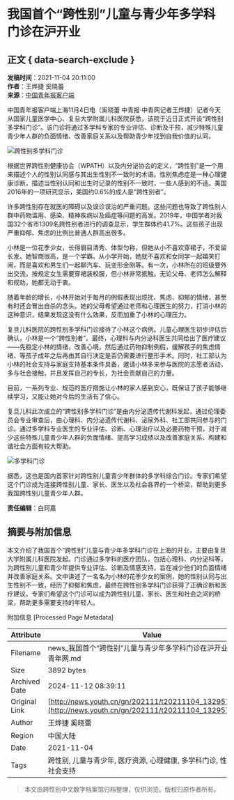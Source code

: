 # 我国首个“跨性别”儿童与青少年多学科门诊在沪开业

## 正文 { data-search-exclude }


**发稿时间**：2021-11-04 20:11:00  
**作者**：王烨捷 奚晓蕾  
**来源**：[中国青年报客户端](https://s.cyol.com/articles/2021-11/04/content_1VJWLaTl.html?gid=28DgnKrx)

中国青年报客户端上海11月4日电（奚晓蕾 中青报·中青网记者王烨捷）记者今天从国家儿童医学中心、复旦大学附属儿科医院获悉，该院于近日正式开设“跨性别多学科门诊”。该门诊将通过多学科专家的专业评估、诊断及干预，减少特殊儿童青少年人群的负面情绪、改善家庭关系以及帮助青少年找到自我价值的认同。

![跨性别多学科门诊](./W020211104727141333813.jpg)

根据世界跨性别健康协会（WPATH）以及内分泌协会的定义，“跨性别”是一个用来描述个人的性别认同感与其出生性别不一致时的术语。性别焦虑症是一种心理健康诊断，描述当性别认同和出生时记录的性别不一致时，一些人感到的不适。美国2016年的一项研究显示，美国约0.6%的成人是“跨性别者”。

许多跨性别存在就医的障碍以及误诊误治的严重问题。这些问题也导致了跨性别人群中药物滥用、感染、精神疾病以及癌症等问题的高发。2019年，中国学者对我国32个省市1309名跨性别者进行的调查显示，学生群体约41.7%。这些孩子出现严重抑郁、焦虑的比例比普通人群高出很多。

小林是一位花季少女，长得眉目清秀、体型匀称，但她从小不喜欢穿裙子，不爱留长发。她智商很高，是一个学霸。从小学开始，她就不喜欢和女同学一起嬉笑打闹，而是喜欢和男生们一起聊汽车、玩变形金刚等。有一次，小林所在的班级要外出交流，按规定女生需要穿裙装校服，但小林非常抵触。无论父母、老师怎么解释和规劝，她都无动于衷。

随着年龄的增长，小林开始对于每月的例假表现出烦扰、焦虑、抑郁的情绪，甚至有时还会冒出自杀的念头。她的父母希望通过老师和心理医生的努力，打消小林的这种意识，结果发现这没有什么效果，反而加重了小林的心理压力。

复旦儿科医院的跨性别多学科门诊接待了小林这个病例。儿童心理医生初步评估后确认，小林是一个“跨性别者”。最终，心理科与内分泌科医生共同给出了医疗建议——先稳定小林的情绪，改善心境，然后通过药物抑制例假，缓解孩子的焦虑情绪，等孩子成年之后再由其自行决定是否仍需要进行整形手术。同时，社工部认为小林的社会支持与家庭支持基本条件具备，邀请小林多来参与医院的志愿者活动，多与社会接触，并且发挥自己的专长，为社会贡献自己的力量。

目前，一系列专业、规范的医疗措施让小林的家人感到安心，既保证了孩子能够继续学习，又能让她对今后的生活有了信心。

复旦儿科此次成立的“跨性别多学科门诊”是由内分泌遗传代谢科发起，通过伦理委员会专业审查后，由心理科、内分泌遗传代谢科、泌尿外科、社工部共同参与的门诊。通过多学科专业医生的专业评估、诊断、心理治疗以及必要药物干预，对于减少这些特殊儿童青少年人群的负面情绪、提高学习成绩以及改善家庭关系、构建和谐社会方面有较大帮助。

![多学科门诊](./W020211104727141368626.jpg)

据悉，这也是国内首家针对跨性别儿童青少年群体的多学科综合门诊。专家们希望这个门诊成为连接跨性别儿童、家长、医生以及社会各界的一个桥梁，帮助到更多我国跨性别儿童青少年人群。

**责任编辑**：白珂嘉

## 摘要与附加信息

<!-- tcd_abstract -->
本文介绍了我国首个“跨性别”儿童与青少年多学科门诊在上海的开业，主要由复旦大学附属儿科医院发起。门诊通过多学科的医疗团队，包括心理科、内分泌科等，为跨性别儿童和青少年提供专业评估、诊断及情感支持，旨在减少他们的负面情绪并改善家庭关系。文中讲述了一名名为小林的花季少女的案例，她的性别认同与出生性别不一致，经历了抑郁和焦虑，最终在跨性别多学科门诊获得了正确诊断和医疗建议。专家们希望这个门诊可以成为跨性别儿童、家长、医生和社会之间的桥梁，帮助更多需要支持的年轻人。
<!-- tcd_abstract_end -->

附加信息 [Processed Page Metadata]

| Attribute       | Value                                  |
|-----------------|----------------------------------------|
| Filename        | news_我国首个“跨性别”儿童与青少年多学科门诊在沪开业_-_中国青年网.md                             |
| Size            | 3892 bytes                           |
| Archived Date   | 2024-11-12 08:39:11                             |
| Original Link   | [http://news.youth.cn/gn/202111/t20211104_13295770.htm](http://news.youth.cn/gn/202111/t20211104_13295770.htm)                       |
| Author          | 王烨捷 奚晓蕾                               |
| Region          | 中国大陆                               |
| Date            | 2021-11-04                                 |
| Tags            | 跨性别, 儿童与青少年, 医疗资源, 心理健康, 多学科门诊, 性别认同, 社会支持                                 |
>
> 本文由跨性别中文数字档案馆归档整理，仅供浏览。版权归原作者所有。
>